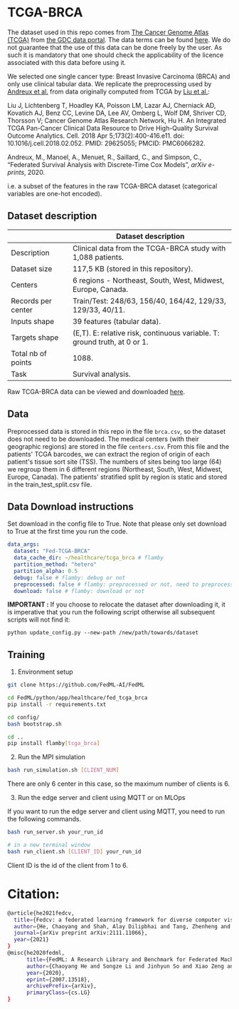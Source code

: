 # TCGA-BRCA
The dataset used in this repo comes from [The Cancer Genome Atlas (TCGA)](https://www.cancer.gov/about-nci/organization/ccg/research/structural-genomics/tcga) from [the GDC data portal](https://portal.gdc.cancer.gov/). 
The data terms can be found [here](https://gdc.cancer.gov/access-data/data-access-processes-and-tools).
We do not guarantee that the use of this data can be done freely by the user. As such it is mandatory that one should check the applicability of the licence associated with this data before using it.


We selected one single cancer type: Breast Invasive Carcinoma (BRCA) and only use clinical tabular data. We replicate the preprocessing used by [Andreux et al.](https://arxiv.org/pdf/2006.08997.pdf) from data originally computed from TCGA by [Liu et al.](https://pubmed.ncbi.nlm.nih.gov/29625055/):

Liu J, Lichtenberg T, Hoadley KA, Poisson LM, Lazar AJ, Cherniack AD, Kovatich AJ, Benz CC, Levine DA, Lee AV, Omberg L, Wolf DM, Shriver CD, Thorsson V; Cancer Genome Atlas Research Network, Hu H. An Integrated TCGA Pan-Cancer Clinical Data Resource to Drive High-Quality Survival Outcome Analytics. Cell. 2018 Apr 5;173(2):400-416.e11. doi: 10.1016/j.cell.2018.02.052. PMID: 29625055; PMCID: PMC6066282.

Andreux, M., Manoel, A., Menuet, R., Saillard, C., and Simpson, C., “Federated Survival Analysis with Discrete-Time Cox Models”, <i>arXiv e-prints</i>, 2020.

i.e. a subset of the features in the raw TCGA-BRCA dataset (categorical variables are one-hot encoded).


## Dataset description

|                    | Dataset description
|--------------------| -----------------------------------------------------------------------------------------------
| Description        | Clinical data from the TCGA-BRCA study with 1,088 patients.
| Dataset size       | 117,5 KB (stored in this repository).
| Centers            | 6 regions - Northeast, South, West, Midwest, Europe, Canada.
| Records per center | Train/Test: 248/63, 156/40, 164/42, 129/33, 129/33, 40/11.
| Inputs shape       | 39 features (tabular data).
| Targets shape      | (E,T). E: relative risk, continuous variable. T: ground truth, at 0 or 1. 
| Total nb of points | 1088.
| Task               | Survival analysis.


Raw TCGA-BRCA data can be viewed and downloaded [here](https://portal.gdc.cancer.gov/projects/TCGA-BRCA).

## Data
Preprocessed data is stored in this repo in the file ```brca.csv```, so the dataset does not need to be downloaded. The medical centers (with their geographic regions) are stored in the file ```centers.csv```. From this file and the patients' TCGA barcodes, we can extract the region of origin of each patient's tissue sort site (TSS). The numbers of sites being too large (64) we regroup them in 6 different regions (Northeast, South, West, Midwest, Europe, Canada). The patients' stratified split by region is static and stored in the train_test_split.csv file.

## Data Download instructions

Set download in the config file to True. Note that please only set download to True at the first time you run the code.

```yaml
data_args:
  dataset: "Fed-TCGA-BRCA"
  data_cache_dir: ~/healthcare/tcga_brca # flamby
  partition_method: "hetero"
  partition_alpha: 0.5
  debug: false # flamby: debug or not
  preprocessed: false # flamby: preprocessed or not, need to preprocess in first
  download: false # flamby: download or not
```

**IMPORTANT :** If you choose to relocate the dataset after downloading it, it is
imperative that you run the following script otherwise all subsequent scripts will not find it:

```
python update_config.py --new-path /new/path/towards/dataset
```

## Training

1. Environment setup

```bash
git clone https://github.com/FedML-AI/FedML

cd FedML/python/app/healthcare/fed_tcga_brca
pip install -r requirements.txt

cd config/
bash bootstrap.sh

cd ..
pip install flamby[tcga_brca]
```

2. Run the MPI simulation

```bash
bash run_simulation.sh [CLIENT_NUM]
```

There are only 6 center in this case, so the maximum number of clients is 6.

3. Run the edge server and client using MQTT or on MLOps

If you want to run the edge server and client using MQTT, you need to run the following commands.

```bash
bash run_server.sh your_run_id

# in a new terminal window
bash run_client.sh [CLIENT_ID] your_run_id
```

Client ID is the id of the client from 1 to 6.

# Citation:

```bash
@article{he2021fedcv,
  title={Fedcv: a federated learning framework for diverse computer vision tasks},
  author={He, Chaoyang and Shah, Alay Dilipbhai and Tang, Zhenheng and Sivashunmugam, Di Fan1Adarshan Naiynar and Bhogaraju, Keerti and Shimpi, Mita and Shen, Li and Chu, Xiaowen and Soltanolkotabi, Mahdi and Avestimehr, Salman},
  journal={arXiv preprint arXiv:2111.11066},
  year={2021}
}
@misc{he2020fedml,
      title={FedML: A Research Library and Benchmark for Federated Machine Learning},
      author={Chaoyang He and Songze Li and Jinhyun So and Xiao Zeng and Mi Zhang and Hongyi Wang and Xiaoyang Wang and Praneeth Vepakomma and Abhishek Singh and Hang Qiu and Xinghua Zhu and Jianzong Wang and Li Shen and Peilin Zhao and Yan Kang and Yang Liu and Ramesh Raskar and Qiang Yang and Murali Annavaram and Salman Avestimehr},
      year={2020},
      eprint={2007.13518},
      archivePrefix={arXiv},
      primaryClass={cs.LG}
}
```
